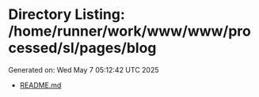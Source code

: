 # Directory Listing: /home/runner/work/www/www/processed/sl/pages/blog
Generated on: Wed May  7 05:12:42 UTC 2025

- [README.md](README.md)
